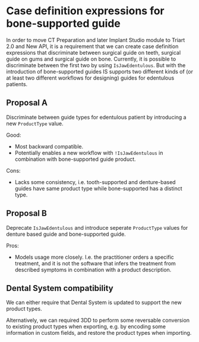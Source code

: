 # Case definition expressions for bone-supported guide
In order to move CT Preparation and later Implant Studio module to Triart 2.0 and New API, it is a requirement that we can create case definition expressions that discriminate between surgical guide on teeth, surgical guide on gums and surgical guide on bone. Currently, it is possible to discriminate between the first two by using `IsJawEdentulous`. But with the introduction of bone-supported guides IS supports two different kinds of (or at least two different workflows for designing) guides for edentulous patients.

## Proposal A
Discriminate between guide types for edentulous patient by introducing a new `ProductType` value.

Good:
* Most backward compatible.
* Potentially enables a new workflow with `!IsJawEdentulous` in combination with bone-supported guide product.

Cons:
* Lacks some consistency, i.e. tooth-supported and denture-based guides have same product type while bone-supported has a distinct type.

## Proposal B
Deprecate `IsJawEdentulous` and introduce seperate `ProductType` values for denture based guide and bone-supported guide.

Pros:
* Models usage more closely. I.e. the practitioner orders a specific treatment, and it is not the software that infers the treatment from described symptoms in combination with a product description.

## Dental System compatibility
We can either require that Dental System is updated to support the new product types.

Alternatively, we can required 3DD to perform some reversable conversion to existing product types when exporting, e.g. by encoding some information in custom fields, and restore the product types when importing.